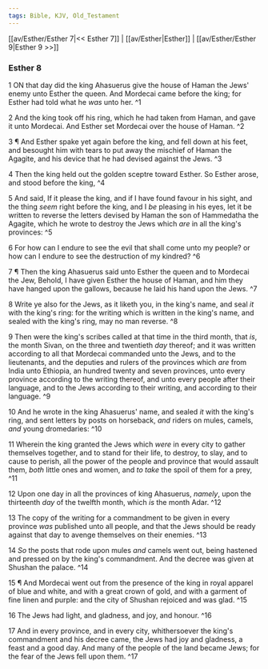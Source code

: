 ```yaml
---
tags: Bible, KJV, Old_Testament
---
```


[[av/Esther/Esther 7|<< Esther 7]] | [[av/Esther|Esther]] | [[av/Esther/Esther 9|Esther 9 >>]]

### Esther 8

1 ON that day did the king Ahasuerus give the house of Haman the Jews' enemy unto Esther the queen. And Mordecai came before the king; for Esther had told what he _was_ unto her. ^1

2 And the king took off his ring, which he had taken from Haman, and gave it unto Mordecai. And Esther set Mordecai over the house of Haman. ^2

3 ¶ And Esther spake yet again before the king, and fell down at his feet, and besought him with tears to put away the mischief of Haman the Agagite, and his device that he had devised against the Jews. ^3

4 Then the king held out the golden sceptre toward Esther. So Esther arose, and stood before the king, ^4

5 And said, If it please the king, and if I have found favour in his sight, and the thing _seem_ right before the king, and I _be_ pleasing in his eyes, let it be written to reverse the letters devised by Haman the son of Hammedatha the Agagite, which he wrote to destroy the Jews which _are_ in all the king's provinces: ^5

6 For how can I endure to see the evil that shall come unto my people? or how can I endure to see the destruction of my kindred? ^6

7 ¶ Then the king Ahasuerus said unto Esther the queen and to Mordecai the Jew, Behold, I have given Esther the house of Haman, and him they have hanged upon the gallows, because he laid his hand upon the Jews. ^7

8 Write ye also for the Jews, as it liketh you, in the king's name, and seal _it_ with the king's ring: for the writing which is written in the king's name, and sealed with the king's ring, may no man reverse. ^8

9 Then were the king's scribes called at that time in the third month, that _is_, the month Sivan, on the three and twentieth _day_ thereof; and it was written according to all that Mordecai commanded unto the Jews, and to the lieutenants, and the deputies and rulers of the provinces which _are_ from India unto Ethiopia, an hundred twenty and seven provinces, unto every province according to the writing thereof, and unto every people after their language, and to the Jews according to their writing, and according to their language. ^9

10 And he wrote in the king Ahasuerus' name, and sealed _it_ with the king's ring, and sent letters by posts on horseback, _and_ riders on mules, camels, _and_ young dromedaries: ^10

11 Wherein the king granted the Jews which _were_ in every city to gather themselves together, and to stand for their life, to destroy, to slay, and to cause to perish, all the power of the people and province that would assault them, _both_ little ones and women, and _to_ _take_ the spoil of them for a prey, ^11

12 Upon one day in all the provinces of king Ahasuerus, _namely_, upon the thirteenth _day_ of the twelfth month, which _is_ the month Adar. ^12

13 The copy of the writing for a commandment to be given in every province _was_ published unto all people, and that the Jews should be ready against that day to avenge themselves on their enemies. ^13

14 _So_ the posts that rode upon mules _and_ camels went out, being hastened and pressed on by the king's commandment. And the decree was given at Shushan the palace. ^14

15 ¶ And Mordecai went out from the presence of the king in royal apparel of blue and white, and with a great crown of gold, and with a garment of fine linen and purple: and the city of Shushan rejoiced and was glad. ^15

16 The Jews had light, and gladness, and joy, and honour. ^16

17 And in every province, and in every city, whithersoever the king's commandment and his decree came, the Jews had joy and gladness, a feast and a good day. And many of the people of the land became Jews; for the fear of the Jews fell upon them. ^17

